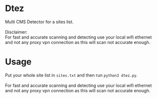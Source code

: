 # Dtez
Multi CMS Detector for a sites list.<br><br>
<bold>Disclaimer</bold>:<br>
For fast and accurate scanning and detecting use your local wifi ethernet and not any proxy vpn connection as this will scan not accurate enough.
<br>

# Usage
Put your whole site list in ```sites.txt``` and then run ```python3 dtez.py```.<br><br>
For fast and accurate scanning and detecting use your local wifi ethernet and not any proxy vpn connection as this will scan not accurate enough.
